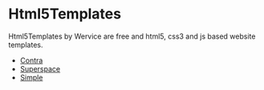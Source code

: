 # Html5Templates

Html5Templates by Wervice are free and html5, css3 and js based website templates.
* [Contra](https://Wervice.github.io/projects/html5templates/Contra.html)
* [Superspace](https://Wervice.github.io/projects/html5templates/Superspace.html)
* [Simple](https://Wervice.github.io/projects/html5templates/Simple.html)
